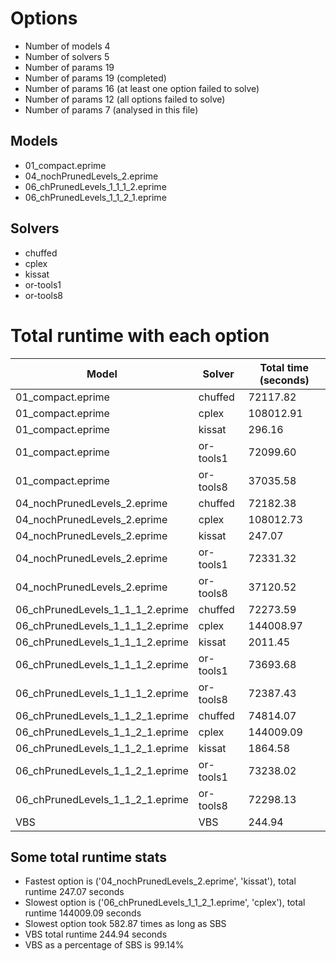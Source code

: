 

# Options


- Number of models         4
- Number of solvers        5
- Number of params        19
- Number of params        19 (completed)
- Number of params        16 (at least one option failed to solve)
- Number of params        12 (all options failed to solve)
- Number of params         7 (analysed in this file)


## Models


 - 01_compact.eprime
 - 04_nochPrunedLevels_2.eprime
 - 06_chPrunedLevels_1_1_1_2.eprime
 - 06_chPrunedLevels_1_1_2_1.eprime


## Solvers


 - chuffed
 - cplex
 - kissat
 - or-tools1
 - or-tools8


# Total runtime with each option


 | Model | Solver | Total time (seconds) | 
 | -- | -- | -- | 
 | 01_compact.eprime | chuffed | 72117.82 | 
 | 01_compact.eprime | cplex | 108012.91 | 
 | 01_compact.eprime | kissat | 296.16 | 
 | 01_compact.eprime | or-tools1 | 72099.60 | 
 | 01_compact.eprime | or-tools8 | 37035.58 | 
 | 04_nochPrunedLevels_2.eprime | chuffed | 72182.38 | 
 | 04_nochPrunedLevels_2.eprime | cplex | 108012.73 | 
 | 04_nochPrunedLevels_2.eprime | kissat | 247.07 | 
 | 04_nochPrunedLevels_2.eprime | or-tools1 | 72331.32 | 
 | 04_nochPrunedLevels_2.eprime | or-tools8 | 37120.52 | 
 | 06_chPrunedLevels_1_1_1_2.eprime | chuffed | 72273.59 | 
 | 06_chPrunedLevels_1_1_1_2.eprime | cplex | 144008.97 | 
 | 06_chPrunedLevels_1_1_1_2.eprime | kissat | 2011.45 | 
 | 06_chPrunedLevels_1_1_1_2.eprime | or-tools1 | 73693.68 | 
 | 06_chPrunedLevels_1_1_1_2.eprime | or-tools8 | 72387.43 | 
 | 06_chPrunedLevels_1_1_2_1.eprime | chuffed | 74814.07 | 
 | 06_chPrunedLevels_1_1_2_1.eprime | cplex | 144009.09 | 
 | 06_chPrunedLevels_1_1_2_1.eprime | kissat | 1864.58 | 
 | 06_chPrunedLevels_1_1_2_1.eprime | or-tools1 | 73238.02 | 
 | 06_chPrunedLevels_1_1_2_1.eprime | or-tools8 | 72298.13 | 
 | VBS | VBS | 244.94 | 


## Some total runtime stats


 - Fastest option is ('04_nochPrunedLevels_2.eprime', 'kissat'), total runtime 247.07 seconds
 - Slowest option is ('06_chPrunedLevels_1_1_2_1.eprime', 'cplex'), total runtime 144009.09 seconds
 - Slowest option took 582.87 times as long as SBS
 - VBS total runtime 244.94 seconds
 - VBS as a percentage of SBS is 99.14%
